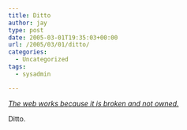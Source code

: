```yaml
---
title: Ditto
author: jay
type: post
date: 2005-03-01T19:35:03+00:00
url: /2005/03/01/ditto/
categories:
  - Uncategorized
tags:
  - sysadmin

---
```

_[The web works because it is broken and not owned.][1]_

Ditto.

 [1]: http://theobvious.typepad.com/blog/2005/02/duck.html